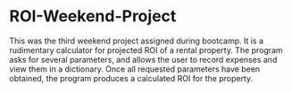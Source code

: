 # ROI-Weekend-Project
This was the third weekend project assigned during bootcamp. It is a rudimentary calculator for projected ROI of a rental property. 
The program asks for several parameters, and allows the user to record expenses and view them in a dictionary. 
Once all requested parameters have been obtained, the program produces a calculated ROI for the property.
